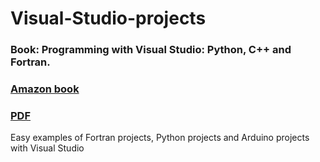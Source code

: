 # Visual-Studio-projects


### Book: Programming with Visual Studio:  Python, C++ and Fortran.
 
### [Amazon book](https://www.amazon.es/Programming-Visual-Studio-Fortran-Python/dp/1727581539) 
### [PDF](https://github.com/jahrWork/Visual-Studio-projects/blob/master/doc/Manual_Visual_Studio_dic_2021.pdf)
Easy examples of Fortran projects, Python projects and Arduino projects with Visual Studio 



